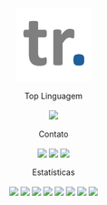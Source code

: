 <p align="center">
    <img src="img/logo.png"
        height="130">
</p>

<p align="center">Top Linguagem<br><br>
    <a href="#"><img src="https://img.shields.io/github/languages/top/thiagorufino1/thiagorufino1?logo=powershell&logoColor=white"/></a>
</p>

<p align="center">Contato<br><br>
    <a href="https://www.linkedin.com/in/thiagorufinocarvalho" target="_blank"><img src="https://img.shields.io/badge/LinkedIn-%20?logo=linkedin&logoColor=white&labelColor=blue&color=blue&link=https%3A%2F%2Fwww.linkedin.com%2Fin%2Fthiagorufinocarvalho%2F"/></a>
    <a href="https://twitter.com/thiagorufinoo1" target="_blank"><img src="https://img.shields.io/badge/Twitter-%20?logo=twitter&logoColor=white&labelColor=blue&color=blue&link=https%3A%2F%2Ftwitter.com%2Fthiagorufinoo1"/></a>
    <a href="https://thiagorufino.com/" target="_blank"><img src="https://img.shields.io/badge/thiagorufino.com-%20?labelColor=blue&color=blue&link=https%3A%2F%2Fthiagorufino.com%2F"/></a>
</p>

<p align="center">Estatísticas<br><br>
    <a href="#"><img src="https://img.shields.io/github/commit-activity/t/thiagorufino1/thiagorufino1"/></a>
    <a href="#"><img src="https://img.shields.io/github/last-commit/thiagorufino1/thiagorufino1/main?color=blue"/></a>
    <a href="#"><img src="https://img.shields.io/github/sponsors/thiagorufino1"/></a>
    <a href="#"><img src="https://img.shields.io/github/directory-file-count/thiagorufino1/thiagorufino1"/></a>
    <a href="#"><img src="https://img.shields.io/github/followers/thiagorufino1"/></a>
    <a href="#"><img src="https://img.shields.io/github/forks/thiagorufino1/thiagorufino1"/></a>
    <a href="#"><img src="https://img.shields.io/github/stars/thiagorufino1/thiagorufino1"/></a>
    <a href="#"><img src="https://api.visitorbadge.io/api/visitors?path=thiagorufino1%2Fthiagorufino1&countColor=%23555555&style=flat"/></a>
</p>